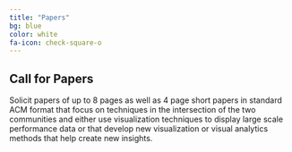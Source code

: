 ```yaml
---
title: "Papers"
bg: blue
color: white
fa-icon: check-square-o
---
```


## Call for Papers

Solicit papers of up to 8 pages as well as 4 page short papers in standard ACM
format that focus on techniques in the intersection of the two communities and
either use visualization techniques to display large scale performance data or
that develop new visualization or visual analytics methods that help create new
insights.

